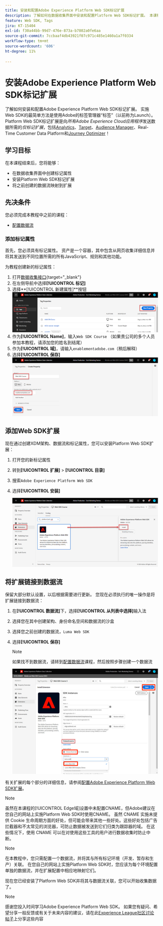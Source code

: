 ```yaml
---
title: 安装和配置Adobe Experience Platform Web SDK标记扩展
description: 了解如何在数据收集界面中安装和配置Platform Web SDK标记扩展。 本课程是《使用 Web SDK 实施 Adobe Experience Cloud》教程的一部分。
feature: Web SDK, Tags
jira: KT-15404
exl-id: f30a44bb-99d7-476e-873a-b7802a0fe6aa
source-git-commit: 7ccbaaf4db43921f07c971c485e1460a1a7f0334
workflow-type: tm+mt
source-wordcount: '606'
ht-degree: 11%

---
```


# 安装Adobe Experience Platform Web SDK标记扩展

了解如何安装和配置Adobe Experience Platform Web SDK标记扩展。 实施Web SDK的最简单方法是使用Adobe的标签管理器“标签”（以前称为Launch）。 Platform Web SDK标记扩展是向&#x200B;_所有Adobe Experience Cloud应用程序_&#x200B;发送数据所需的&#x200B;_仅标记扩展_，包括[Analytics](setup-analytics.md)、[Target](setup-target.md)、[Audience Manager](setup-audience-manager.md)、Real-Time Customer Data Platform和[Journey Optimizer](setup-web-channel.md)！

## 学习目标

在本课程结束后，您将能够：

* 在数据收集界面中创建标记属性
* 安装Platform Web SDK标记扩展
* 将之前创建的数据流映射到扩展

## 先决条件

您必须完成本教程中之前的课程：

* [配置数据流](configure-datastream.md)

### 添加标记属性

首先，您必须具有标记属性。 资产是一个容器，其中包含从网页收集详细信息并将其发送到不同位置所需的所有JavaScript、规则和其他功能。

为教程创建新的标记属性：

1. 打开[数据收集接口](https://experience.adobe.com/data-collection/){target="_blank"}
1. 在左侧导航中选择&#x200B;**[!UICONTROL 标记]**
1. 选择&#x200B;**[!UICONTROL 新建属性]**按钮
   ![添加新属性](assets/websdk-property-addNewProperty.png)
1. 作为&#x200B;**[!UICONTROL Name]**，输入`Web SDK Course` （如果贵公司的多个人员参加本教程，请添加您的姓名到结尾）
1. 作为&#x200B;**[!UICONTROL 域]**，请输入`enablementadobe.com`（稍后解释）
1. 选择&#x200B;**[!UICONTROL 保存]**
   ![属性详细信息](assets/websdk-property-propertyDetails.png)

## 添加Web SDK扩展

现在通过创建XDM架构、数据流和标记属性，您可以安装Platform Web SDK扩展：

1. 打开您的新标记属性
1. 转到&#x200B;**[!UICONTROL 扩展]** > **[!UICONTROL 目录]**
1. 搜索`Adobe Experience Platform Web SDK`
1. 选择&#x200B;**[!UICONTROL 安装]**

   ![安装Web SDK扩展](assets/extension-platform-web-sdk.png)


## 将扩展链接到数据流

保留大部分默认设置，以后根据需要进行更新。 您现在必须执行的唯一操作是将扩展链接到数据流：

1. 在&#x200B;**[!UICONTROL 数据流]**&#x200B;下，选择&#x200B;**[!UICONTROL 从列表中选择]**&#x200B;输入法
1. 选择您在其中创建架构、身份命名空间和数据流的沙盒
1. 选择您之前创建的数据流，`Luma Web SDK`
1. 选择&#x200B;**[!UICONTROL 保存]**

   >[!NOTE]
   >
   > 如果找不到数据流，请转到[配置数据流](configure-datastream.md)课程，然后按照步骤创建一个数据流

   ![数据流选择](assets/extension-luma-web-sdk-datastream-extension.png)

有关扩展的每个部分的详细信息，请参阅[配置Adobe Experience Platform Web SDK扩展](https://experienceleague.adobe.com/en/docs/experience-platform/tags/extensions/client/web-sdk/web-sdk-extension-configuration)。

>[!NOTE]
>
>虽然在本课程的[!UICONTROL Edge域]设置中未配置CNAME，但Adobe建议在您自己的网站上实施Platform Web SDK时使用CNAME。 虽然 CNAME 实施未提供 Cookie 生命周期方面的好处，但可能会带来其他一些好处。这些好处包括广告拦截器和不太常见的浏览器，可防止数据被发送到它们归类为跟踪器的域。 在这些情况下，使用 CNAME 可以在对使用这些工具的用户进行数据收集时防止中断。

>[!NOTE]
>
>在本教程中，您只需配置一个数据流，并将其与所有标记环境（开发、暂存和生产）关联。 在您自己的网站上实施Platform Web SDK时，您应该为每个环境配置单独的数据流，并在扩展配置中相应地映射它们。

现在您已经安装了Platform Web SDK并将其与数据流关联，您可以开始收集数据了。

>[!NOTE]
>
>感谢您投入时间学习Adobe Experience Platform Web SDK。 如果您有疑问、希望分享一般反馈或有关于未来内容的建议，请在此[Experience League社区讨论帖子](https://experienceleaguecommunities.adobe.com/t5/adobe-experience-platform-data/tutorial-discussion-implement-adobe-experience-cloud-with-web/td-p/444996)上分享这些内容
